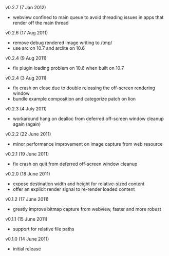 
v0.2.7 (7 Jan 2012)
* webview confined to main queue to avoid threading issues in apps that render off the main thread

v0.2.6 (17 Aug 2011)
* remove debug rendered image writing to /tmp/
* use arc on 10.7 and arclite on 10.6

v0.2.4 (9 Aug 2011)
* fix plugin loading problem on 10.6 when built on 10.7

v0.2.4 (3 Aug 2011)
* fix crash on close due to double releasing the off-screen rendering window
* bundle example composition and categorize patch on lion

v0.2.3 (4 July 2011)
* workaround hang on dealloc from deferred off-screen window cleanup again (again)

v0.2.2 (22 June 2011)
* minor performance improvement on image capture from web resource

v0.2.1 (19 June 2011)
* fix crash on quit from deferred off-screen window cleanup

v0.2.0 (18 June 2011)
* expose destination width and height for relative-sized content
* offer an explicit render signal to re-render loaded content

v0.1.2 (17 June 2011)
* greatly improve bitmap capture from webview, faster and more robust

v0.1.1 (15 June 2011)
* support for relative file paths

v0.1.0 (14 June 2011)
* initial release

